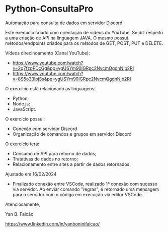 # Python-ConsultaPro
Automação para consulta de dados em servidor Discord

Este exercício criado com orientação de vídeos do YouTube. Se diz respeito a uma criação de API na linguagem JAVA. O mesmo possui métodos/endpoints criados para os métodos de GET, POST, PUT e DELETE.

Vídeos direcinoamento (Canal YouTube): 
 - https://www.youtube.com/watch?v=2q7fzpPDcGg&pp=ygUSYm90IGRpc2NvcmQgdnNjb2Rl
 - https://www.youtube.com/watch?v=8S5o33lpjSs&pp=ygUSYm90IGRpc2NvcmQgdnNjb2Rl
 
O exercício está relacionado as linguagens:
- Python;
- Node.js;
- JavaScript.

O exercício possui:
- Conexão com servidor Discord
- Organização de comandos e grupos em servidor Discord

O exercício terá:
- Consumo de API para retorno de dados;
- Tratativas de dados no retorno;
- Relacionamento entre sites a partir de dados retornados.

Ajustado em 16/02/2024
- Finalizado conexão entre VSCode, realizado 1ª conexão com sucesso via servidor. Ao enviar comando "regras", é retornado uma mensagem para o servidor com o código em execução via editor VSCode.

Atenciosamente,

Yan B. Falcão

https://www.linkedin.com/in/yanboninifalcao/
